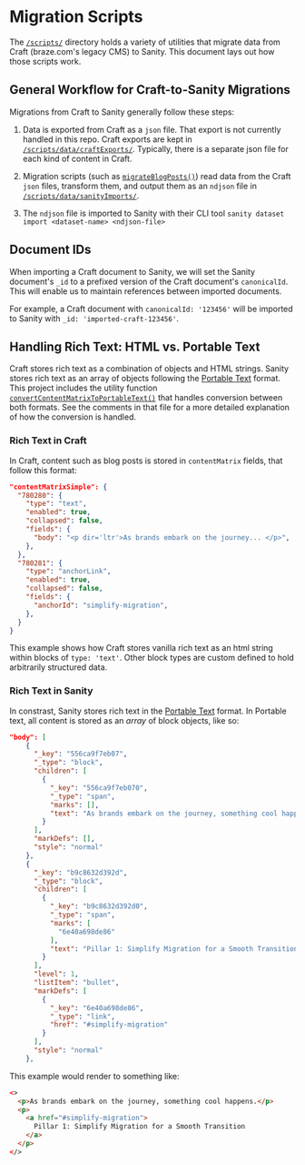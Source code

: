 # Migration Scripts

The [`/scripts/`](/scripts/) directory holds a variety of utilities that migrate data from Craft (braze.com's legacy CMS) to Sanity. This document lays out how those scripts work.

## General Workflow for Craft-to-Sanity Migrations

Migrations from Craft to Sanity generally follow these steps:

1. Data is exported from Craft as a `json` file. That export is not currently handled in this repo. Craft exports are kept in [`/scripts/data/craftExports/`](/scripts/craftExports/). Typically, there is a separate json file for each kind of content in Craft.

2. Migration scripts (such as [`migrateBlogPosts()`](/scripts/migrateBlogPosts.ts)) read data from the Craft `json` files, transform them, and output them as an `ndjson` file in [`/scripts/data/sanityImports/`](/scripts/data/sanityImports/).

3. The `ndjson` file is imported to Sanity with their CLI tool `sanity dataset import <dataset-name> <ndjson-file>`

## Document IDs

When importing a Craft document to Sanity, we will set the Sanity document's `_id` to a prefixed version of the Craft document's `canonicalId`. This will enable us to maintain references between imported documents.

For example, a Craft document with `canonicalId: '123456'` will be imported to Sanity with `_id: 'imported-craft-123456'`.

## Handling Rich Text: HTML vs. Portable Text

Craft stores rich text as a combination of objects and HTML strings. Sanity stores rich text as an array of objects following the [Portable Text](https://github.com/portabletext/portabletext) format. This project includes the utility function [`convertContentMatrixToPortableText()`](/scripts/helpers/convertContentMatrixToPortableText/convertContentMatrixToPortableText.ts) that handles conversion between both formats. See the comments in that file for a more detailed explanation of how the conversion is handled.

### Rich Text in Craft

In Craft, content such as blog posts is stored in `contentMatrix` fields, that follow this format:

```json
"contentMatrixSimple": {
  "780280": {
    "type": "text",
    "enabled": true,
    "collapsed": false,
    "fields": {
      "body": "<p dir='ltr'>As brands embark on the journey... </p>",
    },
  },
  "780281": {
    "type": "anchorLink",
    "enabled": true,
    "collapsed": false,
    "fields": {
      "anchorId": "simplify-migration",
    },
  }
}
```

This example shows how Craft stores vanilla rich text as an html string within blocks of `type: 'text'`. Other block types are custom defined to hold arbitrarily structured data.

### Rich Text in Sanity

In constrast, Sanity stores rich text in the [Portable Text](https://github.com/portabletext/portabletext) format. In Portable text, all content is stored as an _array_ of block objects, like so:

```json
"body": [
    {
      "_key": "556ca9f7eb07",
      "_type": "block",
      "children": [
        {
          "_key": "556ca9f7eb070",
          "_type": "span",
          "marks": [],
          "text": "As brands embark on the journey, something cool happens."
        }
      ],
      "markDefs": [],
      "style": "normal"
    },
    {
      "_key": "b9c8632d392d",
      "_type": "block",
      "children": [
        {
          "_key": "b9c8632d392d0",
          "_type": "span",
          "marks": [
            "6e40a698de86"
          ],
          "text": "Pillar 1: Simplify Migration for a Smooth Transition"
        }
      ],
      "level": 1,
      "listItem": "bullet",
      "markDefs": [
        {
          "_key": "6e40a698de86",
          "_type": "link",
          "href": "#simplify-migration"
        }
      ],
      "style": "normal"
    },
```

This example would render to something like:

```html
<>
  <p>As brands embark on the journey, something cool happens.</p>
  <p>
    <a href="#simplify-migration">
      Pillar 1: Simplify Migration for a Smooth Transition
    </a>
  </p>
</>
```
